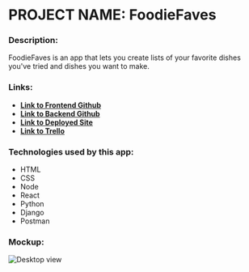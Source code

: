# PROJECT NAME: FoodieFaves

### Description: 
FoodieFaves is an app that lets you create lists of your favorite dishes you've tried and dishes you want to make. 

### Links:
- [**Link to Frontend Github**]()
- [**Link to Backend Github**]()
- [**Link to Deployed Site**]()
- [**Link to Trello**]()

### Technologies used by this app:
* HTML
* CSS 
* Node
* React
* Python
* Django
* Postman

### Mockup: 

![Desktop view](<Screenshot 2023-09-20 at 7.20.03 PM.png>)